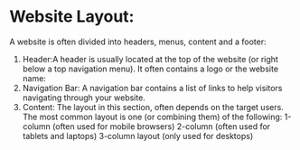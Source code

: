 # Website Layout:
A website is often divided into headers, menus, content and a footer:
1. Header:A header is usually located at the top of the website 
(or right below a top navigation menu). It often contains a logo or the website name:
2. Navigation Bar:
 A navigation bar contains a list of links to help visitors navigating through your website.
 3. Content: The layout in this section, often depends on the target users. The most common layout is one (or combining them) of the following:
    1-column (often used for mobile browsers)
    2-column (often used for tablets and laptops)
    3-column layout (only used for desktops)
    

